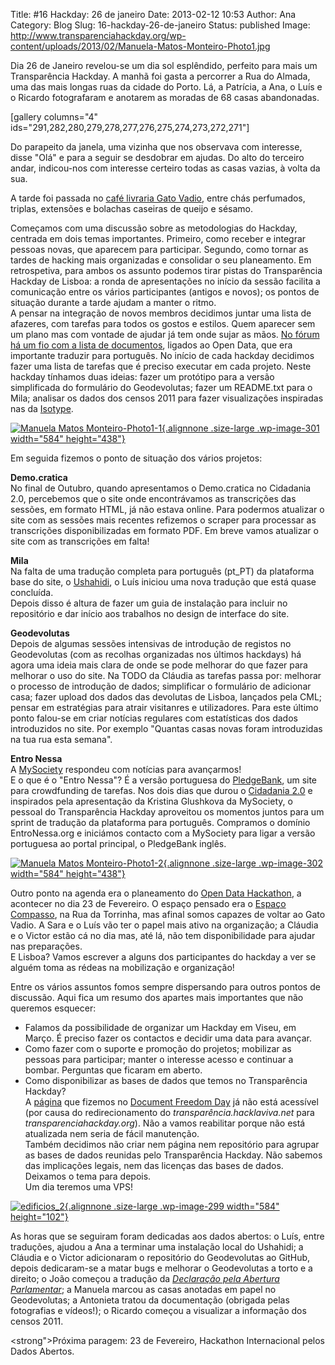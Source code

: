 Title: #16 Hackday: 26 de janeiro
Date: 2013-02-12 10:53
Author: Ana
Category: Blog
Slug: 16-hackday-26-de-janeiro
Status: published
Image: http://www.transparenciahackday.org/wp-content/uploads/2013/02/Manuela-Matos-Monteiro-Photo1.jpg

Dia 26 de Janeiro revelou-se um dia sol esplêndido, perfeito para mais um Transparência Hackday. A manhã foi gasta a percorrer a Rua do Almada, uma das mais longas ruas da cidade do Porto. Lá, a Patrícia, a Ana, o Luís e o Ricardo fotografaram e anotarem as moradas de 68 casas abandonadas.

\[gallery columns="4" ids="291,282,280,279,278,277,276,275,274,273,272,271"\]

Do parapeito da janela, uma vizinha que nos observava com interesse, disse "Olá" e para a seguir se desdobrar em ajudas. Do alto do terceiro andar, indicou-nos com interesse certeiro todas as casas vazias, à volta da sua.

A tarde foi passada no [café livraria Gato Vadio](http://gatovadiolivraria.blogspot.pt), entre chás perfumados, triplas, extensões e bolachas caseiras de queijo e sésamo.

Começamos com uma discussão sobre as metodologias do Hackday, centrada em dois temas importantes. Primeiro, como receber e integrar pessoas novas, que aparecem para participar. Segundo, como tornar as tardes de hacking mais organizadas e consolidar o seu planeamento. Em retrospetiva, para ambos os assunto podemos tirar pistas do Transparência Hackday de Lisboa: a ronda de apresentações no início da sessão facilita a comunicação entre os vários participantes (antigos e novos); os pontos de situação durante a tarde ajudam a manter o ritmo.  
A pensar na integração de novos membros decidimos juntar uma lista de afazeres, com tarefas para todos os gostos e estilos. Quem aparecer sem um plano mas com vontade de ajudar já tem onde sujar as mãos. [No fórum há um fio com a lista de documentos](http://www.transparenciahackday.org/forum/discussion/33/help-traducoes-de-textos-para-portugues), ligados ao Open Data, que era importante traduzir para português. No início de cada hackday decidimos fazer uma lista de tarefas que é preciso executar em cada projeto. Neste hackday tínhamos duas ideias: fazer um protótipo para a versão simplificada do formulário do Geodevolutas; fazer um README.txt para o Mila; analisar os dados dos censos 2011 para fazer visualizações inspiradas nas da [Isotype](http://www.brainpickings.org/index.php/2012/11/13/only-an-ocean-between-isotype-infographics).

[![](http://www.transparenciahackday.org/wp-content/uploads/2013/02/Manuela-Matos-Monteiro-Photo1-1-1024x768.jpg "Manuela Matos Monteiro-Photo1-1"){.alignnone .size-large .wp-image-301 width="584" height="438"}](http://www.transparenciahackday.org/wp-content/uploads/2013/02/Manuela-Matos-Monteiro-Photo1-1.jpg)

Em seguida fizemos o ponto de situação dos vários projetos:

**Demo.cratica**  
No final de Outubro, quando apresentamos o Demo.cratica no Cidadania 2.0, percebemos que o site onde encontrávamos as transcrições das sessões, em formato HTML, já não estava online. Para podermos atualizar o site com as sessões mais recentes refizemos o scraper para processar as transcrições disponibilizadas em formato PDF. Em breve vamos atualizar o site com as transcrições em falta!

**Mila**  
Na falta de uma tradução completa para português (pt\_PT) da plataforma base do site, o [Ushahidi](http://ushahidi.com), o Luís iniciou uma nova tradução que está quase concluída.  
Depois disso é altura de fazer um guia de instalação para incluir no repositório e dar início aos trabalhos no design de interface do site.

**Geodevolutas**  
Depois de algumas sessões intensivas de introdução de registos no Geodevolutas (com as recolhas organizadas nos últimos hackdays) há agora uma ideia mais clara de onde se pode melhorar do que fazer para melhorar o uso do site. Na TODO da Cláudia as tarefas passa por: melhorar o processo de introdução de dados; simplificar o formulário de adicionar casa; fazer upload dos dados das devolutas de Lisboa, lançados pela CML; pensar em estratégias para atrair visitanres e utilizadores. Para este último ponto falou-se em criar notícias regulares com estatísticas dos dados introduzidos no site. Por exemplo "Quantas casas novas foram introduzidas na tua rua esta semana".

**Entro Nessa**  
A [MySociety](http://mysociety.org) respondeu com notícias para avançarmos!  
E o que é o "Entro Nessa"? É a versão portuguesa do [PledgeBank](http://pledgebank.com), um site para crowdfunding de tarefas. Nos dois dias que durou o [Cidadania 2.0](http://cidadania20.com) e inspirados pela apresentação da Kristina Glushkova da MySociety, o pessoal do Transparência Hackday aproveitou os momentos juntos para um sprint de tradução da plataforma para português. Compramos o domínio EntroNessa.org e iniciámos contacto com a MySociety para ligar a versão portuguesa ao portal principal, o PledgeBank inglês.

[![](http://www.transparenciahackday.org/wp-content/uploads/2013/02/Manuela-Matos-Monteiro-Photo1-2-1024x768.jpg "Manuela Matos Monteiro-Photo1-2"){.alignnone .size-large .wp-image-302 width="584" height="438"}](http://www.transparenciahackday.org/wp-content/uploads/2013/02/Manuela-Matos-Monteiro-Photo1-2.jpg)

Outro ponto na agenda era o planeamento do [Open Data Hackathon](http://opendataday.org), a acontecer no dia 23 de Fevereiro. O espaço pensado era o [Espaço Compasso](http://espacocompasso.pt), na Rua da Torrinha, mas afinal somos capazes de voltar ao Gato Vadio. A Sara e o Luís vão ter o papel mais ativo na organização; a Cláudia e o Victor estão cá no dia mas, até lá, não tem disponibilidade para ajudar nas preparações.  
E Lisboa? Vamos escrever a alguns dos participantes do hackday a ver se alguém toma as rédeas na mobilização e organização!

Entre os vários assuntos fomos sempre dispersando para outros pontos de discussão. Aqui fica um resumo dos apartes mais importantes que não queremos esquecer:

-   Falamos da possibilidade de organizar um Hackday em Viseu, em Março. É preciso fazer os contactos e decidir uma data para avançar.
-   Como fazer com o suporte e promoção do projetos; mobilizar as pessoas para participar; manter o interesse acesso e continuar a bombar. Perguntas que ficaram em aberto.
-   Como disponibilizar as bases de dados que temos no Transparência Hackday?  
   A [página](http://www.transparenciahackday.org/2011/05/datasets-9-meses-depois) que fizemos no [Document Freedom Day](http://documentfreedom.org) já não está acessível (por causa do redirecionamento do *transparência.hacklaviva.net* para *transparenciahackday.org*). Não a vamos reabilitar porque não está atualizada nem seria de fácil manutenção.  
   Também decidimos não criar nem página nem repositório para agrupar as bases de dados reunidas pelo Transparência Hackday. Não sabemos das implicações legais, nem das licenças das bases de dados. Deixamos o tema para depois.  
   Um dia teremos uma VPS!

[![](http://www.transparenciahackday.org/wp-content/uploads/2013/02/edificios_2-1024x179.png "edificios_2"){.alignnone .size-large .wp-image-299 width="584" height="102"}](http://www.transparenciahackday.org/wp-content/uploads/2013/02/edificios_2.png)

As horas que se seguiram foram dedicadas aos dados abertos: o Luís, entre traduções, ajudou a Ana a terminar uma instalação local do Ushahidi; a Cláudia e o Victor adicionaram o repositório do Geodevolutas ao GitHub, depois dedicaram-se a matar bugs e melhorar o Geodevolutas a torto e a direito; o João começou a tradução da [*Declaração pela Abertura Parlamentar*](http://publicmarkup.org/bill/opening-parliament-declaration); a Manuela marcou as casas anotadas em papel no Geodevolutas; a Antonieta tratou da documentação (obrigada pelas fotografias e vídeos!); o Ricardo começou a visualizar a informação dos censos 2011.

<strong">Próxima paragem: 23 de Fevereiro, Hackathon Internacional pelos Dados Abertos.</strong>

